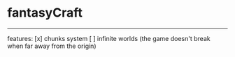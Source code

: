 # fantasyCraft

---

features:
[x] chunks system
[ ] infinite worlds (the game doesn't break when far away from the origin)

